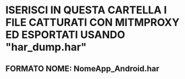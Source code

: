 # ISERISCI IN QUESTA CARTELLA I FILE CATTURATI CON MITMPROXY ED ESPORTATI USANDO "har_dump.har"

## FORMATO NOME: NomeApp_Android.har